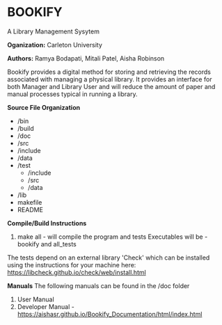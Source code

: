 # BOOKIFY
A Library Management Sysytem

**Oganization:** Carleton University

**Authors:** Ramya Bodapati, Mitali Patel, Aisha Robinson

Bookify provides a digital method for storing and retrieving the records associated with managing a physical library. It provides an interface for both Manager and Library User and will reduce the amount of paper and manual processes typical in running a library.

**Source File Organization**
- /bin
- /build
- /doc
- /src
- /include
- /data
- /test
    + /include
    + /src
    + /data
- /lib
- makefile
- README

**Compile/Build Instructions**
1. make all - will compile the program and tests
    Executables will be - bookify and all_tests

The tests depend on an external library 'Check' which can be installed using the
instructions for your machine here: https://libcheck.github.io/check/web/install.html

**Manuals**
The following manuals can be found in the /doc folder
1. User Manual
2. Developer Manual - https://aishasr.github.io/Bookify_Documentation/html/index.html

